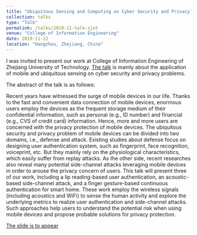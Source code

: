```yaml
---
title: "Ubiquitous Sensing and Computing on Cyber Security and Privacy"
collection: talks
type: "Talk"
permalink: /talks/2019-11-talk-zjut
venue: "College of Information Engineering"
date: 2019-11-22
location: "Hangzhou, Zhejiang, China"
---
```


I was invited to present our work at College of Information Engineering of Zhejiang University of Technology. [The talk](http://www.ie.zjut.edu.cn/xxgcxy/jsp/news.jsp?neId=15696) is mainly about the application of mobile and ubiquitous sensing on cyber security and privacy problems.

The abstract of the talk is as follows:

Recent years have witnessed the surge of mobile devices in our life. Thanks to the fast and convenient data connection of mobile devices, enormous users employ the devices as the frequent storage medium of their confidential information, such as personal (e.g., ID number) and financial (e.g., CVS of credit card) information. Hence, more and more users are concerned with the privacy protection of mobile devices. The ubiquitous security and privacy problem of mobile devices can be divided into two domains, i.e., defense and attack. Existing studies about defense focus on designing user authentication system, such as fingerprint, face recognition, voiceprint, etc. But they mainly rely on the physiological characteristics, which easily suffer from replay attacks. As the other side, recent researches also reveal many potential side-channel attacks leveraging mobile devices in order to arouse the privacy concern of users. This talk will present three of our work, including a lip reading-based user authentication, an acoustic-based side-channel attack, and a finger gesture-based continuous authentication for smart home. These work employ the wireless signals (including acoustics and WiFi) to sense the human activity and explore the underlying metrics to realize user authentication and side-channel attacks. Such approaches help users to understand the potential risk when using mobile devices and propose probable solutions for privacy protection.

[The slide is to appear](http://lynnlilu.github.io/files/ZJUT-report.pdf)

